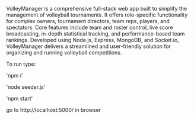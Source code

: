 VolleyManager is a comprehensive full-stack web app built to simplify the management of volleyball tournaments. It offers role-specific functionality for complex owners, tournament directors, team reps, players, 
and spectators. Core features include team and roster control, live score broadcasting, in-depth statistical tracking, and performance-based team rankings. Developed using Node.js, Express, MongoDB, and Socket.io, 
VolleyManager delivers a streamlined and user-friendly solution for organizing and running volleyball competitions.

To run type:

'npm i'

'node seeder.js'

'npm start'

go to http://localhost:5000/ in browser
